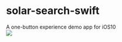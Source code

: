 # solar-search-swift
A one-button experience demo app for iOS10
<br><img src="https://nikodunk.github.io/blog/img/schemes/demo4.gif" style="border-style: solid 1px lightgrey; max-height: 400px">
